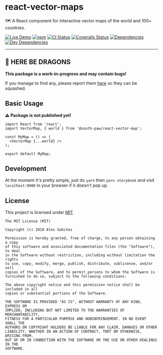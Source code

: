 # react-vector-maps

🗺️ A React component for interactive vector maps of the world and 100+ countries.

[![Live Demo](https://img.shields.io/badge/netlify-live_demo-1e9498.svg)](https://react-vector-maps.netlify.com/)
[![npm](https://img.shields.io/npm/v/@south-paw/react-vector-maps.svg)](https://www.npmjs.com/package/@south-paw/react-vector-maps)
[![CI Status](https://img.shields.io/travis/South-Paw/react-vector-maps.svg)](https://travis-ci.org/South-Paw/react-vector-maps)
[![Coveralls Status](https://img.shields.io/coveralls/github/South-Paw/react-vector-maps.svg)](https://coveralls.io/github/South-Paw/react-vector-maps)
[![Dependencies](https://david-dm.org/South-Paw/react-vector-maps/status.svg)](https://david-dm.org/South-Paw/react-vector-maps)
[![Dev Dependencies](https://david-dm.org/South-Paw/react-vector-maps/dev-status.svg)](https://david-dm.org/South-Paw/react-vector-maps?type=dev)

---

## 🐉 HERE BE DRAGONS

**This package is a work-in-progress and may contain bugs!**

If you manage to find any, please report them [here](https://github.com/South-Paw/react-vector-maps/issues) so they can be squashed.

## Basic Usage

**⚠️ Package is not published yet!**

```
import React from 'react';
import VectorMap, { world } from '@south-paw/react-vector-map';

const MyMap = () => (
  <VectorMap {...world} />
);

export default MyMap;
```

## Development

At the moment it's pretty simple, just do `yarn` then `yarn storybook` and visit `localhost:9000` in your browser if it doesn't pop up.

## License

This project is licensed under [MIT](https://github.com/South-Paw/react-vector-maps/blob/master/LICENSE)

```
The MIT License (MIT)

Copyright (c) 2018 Alex Gabites

Permission is hereby granted, free of charge, to any person obtaining a copy
of this software and associated documentation files (the "Software"), to deal
in the Software without restriction, including without limitation the rights
to use, copy, modify, merge, publish, distribute, sublicense, and/or sell
copies of the Software, and to permit persons to whom the Software is
furnished to do so, subject to the following conditions:

The above copyright notice and this permission notice shall be included in all
copies or substantial portions of the Software.

THE SOFTWARE IS PROVIDED "AS IS", WITHOUT WARRANTY OF ANY KIND, EXPRESS OR
IMPLIED, INCLUDING BUT NOT LIMITED TO THE WARRANTIES OF MERCHANTABILITY,
FITNESS FOR A PARTICULAR PURPOSE AND NONINFRINGEMENT. IN NO EVENT SHALL THE
AUTHORS OR COPYRIGHT HOLDERS BE LIABLE FOR ANY CLAIM, DAMAGES OR OTHER
LIABILITY, WHETHER IN AN ACTION OF CONTRACT, TORT OR OTHERWISE, ARISING FROM,
OUT OF OR IN CONNECTION WITH THE SOFTWARE OR THE USE OR OTHER DEALINGS IN THE
SOFTWARE.
```
